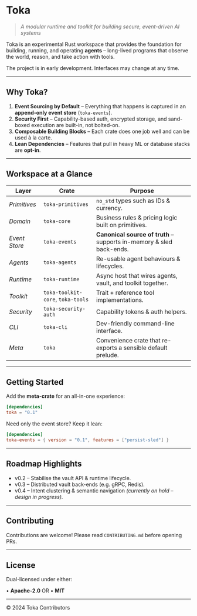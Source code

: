 # Toka

> _A modular runtime and toolkit for building secure, event-driven AI systems_

Toka is an experimental Rust workspace that provides the foundation for building, running, and operating **agents** – long-lived programs that observe the world, reason, and take action with tools.

The project is in early development. Interfaces may change at any time.

---

## Why Toka?

1. **Event Sourcing by Default** – Everything that happens is captured in an **append-only event store** (`toka-events`).
2. **Security First** – Capability-based auth, encrypted storage, and sand-boxed execution are built-in, not bolted-on.
3. **Composable Building Blocks** – Each crate does one job well and can be used à la carte.
4. **Lean Dependencies** – Features that pull in heavy ML or database stacks are **opt-in**.

---

## Workspace at a Glance

| Layer | Crate | Purpose |
|-------|-------|---------|
| _Primitives_ | `toka-primitives` | `no_std` types such as IDs & currency. |
| _Domain_ | `toka-core` | Business rules & pricing logic built on primitives. |
| _Event Store_ | `toka-events` | **Canonical source of truth** – supports in-memory & sled back-ends. |
| _Agents_ | `toka-agents` | Re-usable agent behaviours & lifecycles. |
| _Runtime_ | `toka-runtime` | Async host that wires agents, vault, and toolkit together. |
| _Toolkit_ | `toka-toolkit-core`, `toka-tools` | Trait + reference tool implementations. |
| _Security_ | `toka-security-auth` | Capability tokens & auth helpers. |
| _CLI_ | `toka-cli` | Dev-friendly command-line interface. |
| _Meta_ | `toka` | Convenience crate that re-exports a sensible default prelude. |

---

## Getting Started

Add the **meta-crate** for an all-in-one experience:

```toml
[dependencies]
toka = "0.1"
```

Need only the event store? Keep it lean:

```toml
[dependencies]
toka-events = { version = "0.1", features = ["persist-sled"] }
```

---

## Roadmap Highlights

- v0.2 – Stabilise the vault API & runtime lifecycle.
- v0.3 – Distributed vault back-ends (e.g. gRPC, Redis).
- v0.4 – Intent clustering & semantic navigation _(currently on hold – design in progress)._ 

---

## Contributing

Contributions are welcome! Please read `CONTRIBUTING.md` before opening PRs.

---

## License

Dual-licensed under either:

• **Apache-2.0** OR
• **MIT**

---

© 2024 Toka Contributors 